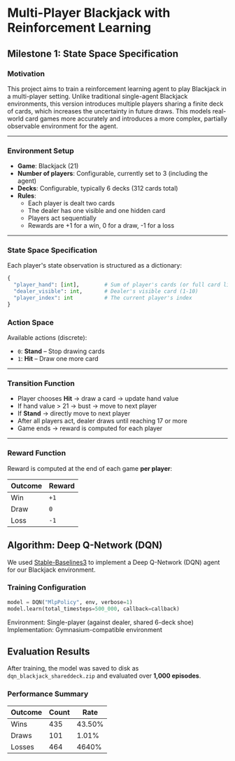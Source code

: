 #  Multi-Player Blackjack with Reinforcement Learning

## Milestone 1: State Space Specification

###  Motivation

This project aims to train a reinforcement learning agent to play Blackjack in a multi-player setting. Unlike traditional single-agent Blackjack environments, this version introduces multiple players sharing a finite deck of cards, which increases the uncertainty in future draws. This models real-world card games more accurately and introduces a more complex, partially observable environment for the agent.

---

###  Environment Setup

- **Game**: Blackjack (21)  
- **Number of players**: Configurable, currently set to 3 (including the agent)  
- **Decks**: Configurable, typically 6 decks (312 cards total)  
- **Rules**:
  - Each player is dealt two cards  
  - The dealer has one visible and one hidden card  
  - Players act sequentially  
  - Rewards are +1 for a win, 0 for a draw, -1 for a loss  

---

###  State Space Specification

Each player's state observation is structured as a dictionary:

```python
{
  "player_hand": [int],        # Sum of player's cards (or full card list)
  "dealer_visible": int,       # Dealer's visible card (1-10)
  "player_index": int          # The current player's index
}
```
### Action Space

Available actions (discrete):

- `0`: **Stand** – Stop drawing cards  
- `1`: **Hit** – Draw one more card  

---

###  Transition Function

- Player chooses **Hit** → draw a card → update hand value  
- If hand value > 21 → bust → move to next player  
- If **Stand** → directly move to next player  
- After all players act, dealer draws until reaching 17 or more  
- Game ends → reward is computed for each player  

---

###  Reward Function

Reward is computed at the end of each game **per player**:

| Outcome        | Reward |
|----------------|--------|
| Win            | `+1`   |
| Draw           | `0`    |
| Loss           | `-1`   |

## Algorithm: Deep Q-Network (DQN)

We used [Stable-Baselines3](https://github.com/DLR-RM/stable-baselines3) to implement a Deep Q-Network (DQN) agent for our Blackjack environment.

### Training Configuration

```python
model = DQN("MlpPolicy", env, verbose=1)
model.learn(total_timesteps=500_000, callback=callback)
```
Environment: Single-player (against dealer, shared 6-deck shoe)
Implementation: Gymnasium-compatible environment

## Evaluation Results

After training, the model was saved to disk as `dqn_blackjack_shareddeck.zip` and evaluated over **1,000 episodes**.

### Performance Summary

| Outcome | Count | Rate     |
|---------|-------|----------|
| Wins    | 435   | 43.50%   |
| Draws   | 101    | 1.01%    |
| Losses  | 464   | 4640%   |

